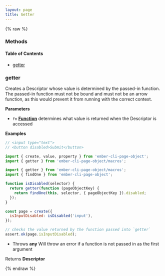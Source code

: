 ```yaml
---
layout: page
title: Getter
---
```


{% raw %}
### Methods


<!-- Generated by documentation.js. Update this documentation by updating the source code. -->

#### Table of Contents

-   [getter][1]

### getter

Creates a Descriptor whose value is determined by the passed-in function.
The passed-in function must not be bound and must not be an arrow function,
as this would prevent it from running with the correct context.

**Parameters**

-   `fn` **[Function][2]** determines what value is returned when the Descriptor is accessed

**Examples**

```javascript
// <input type="text">
// <button disabled>Submit</button>

import { create, value, property } from 'ember-cli-page-object';
import { getter } from 'ember-cli-page-object/macros';

import { getter } from 'ember-cli-page-object/macros';
import { findOne } from 'ember-cli-page-object';

function isDisabled(selector) {
  return getter(function (pageObjectKey) {
    return findOne(this, selector, { pageObjectKey }).disabled;
  });
}

const page = create({
  isInputDisabled: isDisabled('input'),
});

// checks the value returned by the function passed into `getter`
assert.ok(page.isInputDisabled);
```

-   Throws **any** Will throw an error if a function is not passed in as the first argument

Returns **Descriptor** 

[1]: #getter

[2]: https://developer.mozilla.org/docs/Web/JavaScript/Reference/Statements/function
{% endraw %}